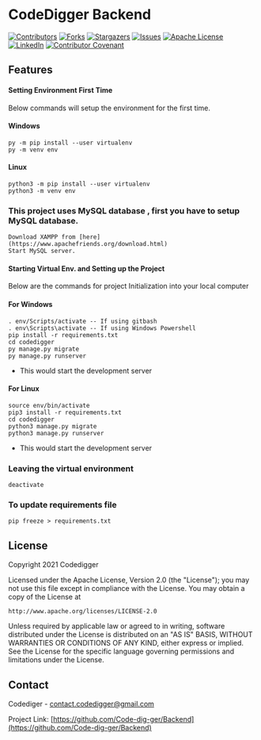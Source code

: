 # CodeDigger Backend

[![Contributors][contributors-shield]][contributors-url]
[![Forks][forks-shield]][forks-url]
[![Stargazers][stars-shield]][stars-url]
[![Issues][issues-shield]][issues-url]
[![Apache License][license-shield]][license-url]
[![LinkedIn][linkedin-shield]][linkedin-url]
[![Contributor Covenant][code-of-conduct-shield]][code-of-conduct-url]

## Features

#### Setting Environment First Time
Below commands will setup the environment for the first time.

#### Windows
```
py -m pip install --user virtualenv
py -m venv env
```
#### Linux
```
python3 -m pip install --user virtualenv
python3 -m venv env
```

### This project uses MySQL database , first you have to setup MySQL database. 
```
Download XAMPP from [here](https://www.apachefriends.org/download.html)
Start MySQL server.
```

#### Starting Virtual Env. and Setting up the Project
Below are the commands for project Initialization into your local computer
#### For Windows
```
. env/Scripts/activate -- If using gitbash
. env\Scripts\activate -- If using Windows Powershell
pip install -r requirements.txt
cd codedigger
py manage.py migrate
py manage.py runserver
```
- This would start the development server

#### For Linux
```
source env/bin/activate
pip3 install -r requirements.txt
cd codedigger
python3 manage.py migrate
python3 manage.py runserver
```
- This would start the development server 

### Leaving the virtual environment
```
deactivate
```

### To update requirements file 
```
pip freeze > requirements.txt
```


<!-- LICENSE -->
## License

Copyright 2021 Codedigger

Licensed under the Apache License, Version 2.0 (the "License");
you may not use this file except in compliance with the License.
You may obtain a copy of the License at

	http://www.apache.org/licenses/LICENSE-2.0

Unless required by applicable law or agreed to in writing, software
distributed under the License is distributed on an "AS IS" BASIS,
WITHOUT WARRANTIES OR CONDITIONS OF ANY KIND, either express or implied.
See the License for the specific language governing permissions and
limitations under the License.


<!-- CONTACT -->
## Contact

Codediger - contact.codedigger@gmail.com

Project Link: [https://github.com/Code-dig-ger/Backend](https://github.com/Code-dig-ger/Backend)



<!-- MARKDOWN LINKS & IMAGES -->
<!-- https://www.markdownguide.org/basic-syntax/#reference-style-links -->
[contributors-shield]: https://img.shields.io/github/contributors/othneildrew/Best-README-Template.svg?style=for-the-badge
[contributors-url]: https://github.com/othneildrew/Best-README-Template/graphs/contributors
[forks-shield]: https://img.shields.io/github/forks/othneildrew/Best-README-Template.svg?style=for-the-badge
[forks-url]: https://github.com/othneildrew/Best-README-Template/network/members
[stars-shield]: https://img.shields.io/github/stars/othneildrew/Best-README-Template.svg?style=for-the-badge
[stars-url]: https://github.com/othneildrew/Best-README-Template/stargazers
[issues-shield]: https://img.shields.io/github/issues/othneildrew/Best-README-Template.svg?style=for-the-badge
[issues-url]: https://github.com/othneildrew/Best-README-Template/issues
[license-shield]: https://img.shields.io/github/license/othneildrew/Best-README-Template.svg?style=for-the-badge
[license-url]: https://github.com/othneildrew/Best-README-Template/blob/master/LICENSE.txt
[linkedin-shield]: https://img.shields.io/badge/-LinkedIn-black.svg?style=for-the-badge&logo=linkedin&colorB=555
[linkedin-url]: https://linkedin.com/in/othneildrew
[product-screenshot]: images/screenshot.png
[code-of-conduct-shield]: https://img.shields.io/badge/Contributor%20Covenant-2.0-4baaaa.svg
[code-of-conduct-url]: CODE_OF_CONDUCT.md